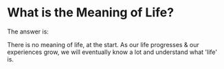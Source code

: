 <h1>What is the Meaning of Life?</h1>

The answer is: 

There is no meaning of life, at the start. As our life progresses & our experiences grow, we will eventually know a lot and understand what 'life' is.
